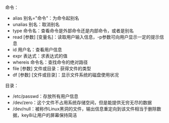命令：
* alias 别名="命令"：为命令起别名
* unalias 别名：取消别名
* type 命令名：查看命令是外部命令还是内部命令，或者是别名
* read [参数] [变量名]：读取用户输入信息，-p参数可向用户显示一定的提示信息
* id 用户名：查看用户信息
* expr 表达式：求表达式的值
* whereis 命令名：查找命令的绝对路径
* file [参数] 文件或目录：获得文件的类型
* df [参数] [文件或目录]：显示文件系统的磁盘使用状况
  
目录：
* /etc/passwd：存放所有用户信息
* /dev/zero：这个文件不占用系统存储空间，但是能提供无穷无尽的数据
* /dev/null：被称作Linux黑洞的文件，输出信息重定向到该文件相当于删除数据，key8i让用户的屏幕保持简洁
